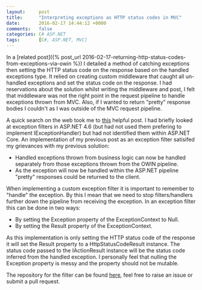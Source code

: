 ```yaml
---
layout:     post
title:      "Interpreting exceptions as HTTP status codes in MVC"
date:       2016-02-17 14:44:12 +0000
comments:   false
categories: C# ASP.NET
tags:       [C#, ASP.NET, MVC]
---
```

In a [related post]({% post_url 2016-02-17-returning-http-status-codes-from-exceptions-via-owin %}) I detailed a 
method of catching exceptions then setting the HTTP status code on the response based on the handled exceptions 
type. It relied on creating custom middleware that caught all un-handled exceptions and set the status code on the 
response. I had reservations about the solution whilst writing the middleware and post, I felt that 
middleware was not the right point in the request pipeline to handle exceptions thrown from MVC. Also, if I wanted 
to return "pretty" response bodies I couldn't as I was outside of the MVC request pipeline.

A quick search on the web took me to [this][damienbod-post] helpful post. I had briefly looked at exception filters 
in ASP.NET 4.6 (but had not used them prefering to implement IExceptionHandler) but had not identified them within 
ASP.NET Core. An implementation of my previous post as an exception filter satisifed my grievances with my 
previous solution:

* Handled exceptions thrown from business logic can now be handled separately from 
  those exceptions thrown from the OWIN pipeline.
* As the exception will now be handled within the ASP.NET pipeline "pretty" responses 
  could be returned to the client.

When implementing a custom exception filter it is important to remember to "handle" the exception. By this I mean 
that we need to stop filters/handlers further down the pipeline from receiving the exception. In an exception 
filter this can be done in two ways:

* By setting the Exception property of the ExceptionContext to Null.
* By setting the Result property of the ExceptionContext.

As this implementation is only setting the HTTP status code of the response it will set the Result property to a 
HttpStatusCodeResult instance. The status code passed to the IActionResult instance will be the status code inferred 
from the handled exception. I personally feel that nulling the Exception property is messy and the property should 
not be mutable.

The repository for the filter can be found [here][repository], feel free to raise an issue or submit a pull 
request.

[damienbod-post]: http://damienbod.com/2015/09/30/asp-net-5-exception-filters-and-resource-filters/
[repository]: https://github.com/dotnetprogrammr/Dnp.AspNetCore.Mvc